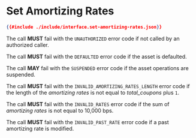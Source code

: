 # Set Amortizing Rates

```json
{{#include ./include/interface.set-amortizing-rates.json}}
```

The call **MUST** fail with the `UNAUTHORIZED` error code if not called by an authorized
caller.

The call **MUST** fail with the `DEFAULTED` error code if the asset is defaulted.

The call **MAY** fail with the `SUSPENDED` error code if the asset operations are
suspended.

The call **MUST** fail with the `INVALID_AMORTIZING_RATES_LENGTH` error code if
the length of the *amortizing rates* is not equal to *total\_coupons* plus `1`.

The call **MUST** fail with the `INVALID_RATES` error code if the sum of *amortizing
rates* is not equal to 10,000 bps.

The call **MUST** fail with the `INVALID_PAST_RATE` error code if a past amortizing
rate is modified.
